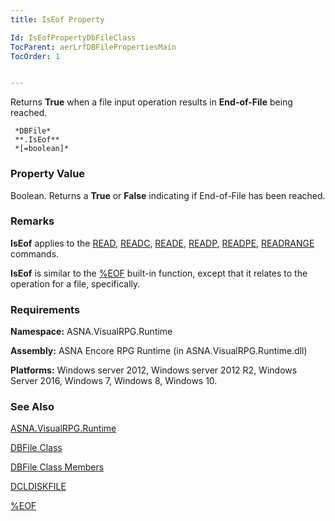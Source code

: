 ```yaml
---
title: IsEof Property

Id: IsEofPropertyDbFileClass
TocParent: aerLrfDBFilePropertiesMain
TocOrder: 1


---
```


Returns **True** when a file input operation results in **End-of-File** being reached. 

```
 *DBFile* 
 **.IsEof** 
 *[=boolean]*  
```

### Property Value
Boolean. Returns a **True** or **False** indicating if End-of-File has been reached. 

### Remarks
**IsEof** applies to the [READ](READ.html), [READC](READC.html), [READE](READE.html), [READP](READP.html), [READPE](READPE.html), [READRANGE](READRANGE.html) commands. 

**IsEof** is similar to the [%EOF](EOF_Function.html) built-in function, except that it relates to the operation for a file, specifically. 

### Requirements
**Namespace:** ASNA.VisualRPG.Runtime 

**Assembly:** ASNA Encore RPG Runtime (in ASNA.VisualRPG.Runtime.dll) 

**Platforms:** Windows server 2012, Windows server 2012 R2, Windows Server 2016, Windows 7, Windows 8, Windows 10. 

### See Also
[ASNA.VisualRPG.Runtime](aerLrfRuntimeNamespace.html)

[DBFile Class](aerLrfDBFileClass.html)

[DBFile Class Members](aerLrfDBFileMembers.html)

[DCLDISKFILE](DCLDISKFILE.html)

[%EOF](EOF_Function.html) 
